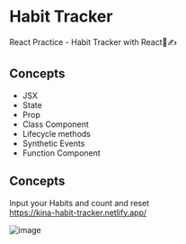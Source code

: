 # Habit Tracker
React Practice - Habit Tracker with React📕✍

## Concepts
* JSX
* State
* Prop
* Class Component
* Lifecycle methods
* Synthetic Events
* Function Component

## Concepts
Input your Habits and count and reset</br>
https://kina-habit-tracker.netlify.app/

![image](https://user-images.githubusercontent.com/66938939/146955858-18219fa5-1f53-4187-8ddb-c6393bc5b535.png)


